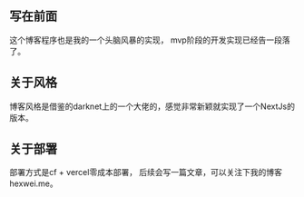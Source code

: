
## 写在前面
这个博客程序也是我的一个头脑风暴的实现， mvp阶段的开发实现已经告一段落了。

## 关于风格
博客风格是借鉴的darknet上的一个大佬的，感觉非常新颖就实现了一个NextJs的版本。

## 关于部署
部署方式是cf + vercel零成本部署， 后续会写一篇文章，可以关注下我的博客hexwei.me。
